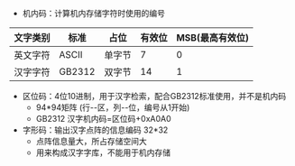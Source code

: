 - 机内码：计算机内存储字符时使用的编号

| 文字类别 | 标准     | 占位  | 有效位 | MSB(最高有效位) |
| ---- | ------ | --- | --- | ---------- |
| 英文字符 | ASCII  | 单字节 | 7   | 0          |
| 汉字字符 | GB2312 | 双字节 | 14  | 1          |
- 区位码：4位10进制，用于汉字检索，配合GB2312标准使用，并不是机内码
	- 94\*94矩阵 (行--区，列--位，编号从1开始)
	- GB2312 汉字机内码=区位码+0xA0A0
- 字形码：输出汉字点阵的信息编码 32\*32
	- 点阵信息量大，所占存储空间大
	- 用来构成汉字字库，不能用于机内存储

